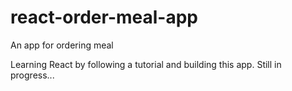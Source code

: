 # react-order-meal-app
An app for ordering meal

Learning React by following a tutorial and building this app.
Still in progress...
